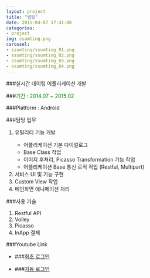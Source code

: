 ```yaml
---
layout: project
title: "썸팅"
date: 2015-04-07 17:41:00
categories:
- project
img: ssumting.png
carousel:
- ssumting/ssumting_01.png
- ssumting/ssumting_02.png
- ssumting/ssumting_03.png
- ssumting/ssumting_04.png
---
```


###실시간 데이팅 어플리케이션 개발

###<font color="green">기간 : 2014.07 ~ 2015.02</font>

###Platform : Android

###담당 업무 

<ol>
<li>유틸리티 기능 개발</li>
  <ul>
    <li>어플리케이션 기본 다이얼로그</li>
    <li>Base Class 작업</li>
    <li>이미지 후처리, Picasso Transformation 기능 작업</li>
    <li>어플리케이션 Base 통신 로직 작업 (Restful, Multipart)</li>
  </ul>
<li>서비스 UI 및 기능 구현</li>
<li>Custom View 작업</li>
<li>메인화면 애니메이션 처리</li>
</ol>

###사용 기술

<ol>
<li>Restful API</li>
<li>Volley</li>
<li>Picasso</li>
<li>InApp 결제</li>
</ol>

###Youtube Link

- ###[최초 로그인](https://youtu.be/tZxbLxS6gCY)

- ###[자동 로그인](https://youtu.be/OJf5uI2oSc4)